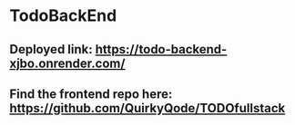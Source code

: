 # TodoBackEnd

## Deployed link: https://todo-backend-xjbo.onrender.com/

## Find the frontend repo here: https://github.com/QuirkyQode/TODOfullstack

